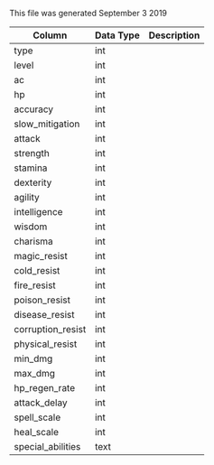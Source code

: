 This file was generated September 3 2019

| Column            | Data Type | Description |
| ----------------- | --------- | ----------- |
| type              | int       |             |
| level             | int       |             |
| ac                | int       |             |
| hp                | int       |             |
| accuracy          | int       |             |
| slow_mitigation   | int       |             |
| attack            | int       |             |
| strength          | int       |             |
| stamina           | int       |             |
| dexterity         | int       |             |
| agility           | int       |             |
| intelligence      | int       |             |
| wisdom            | int       |             |
| charisma          | int       |             |
| magic_resist      | int       |             |
| cold_resist       | int       |             |
| fire_resist       | int       |             |
| poison_resist     | int       |             |
| disease_resist    | int       |             |
| corruption_resist | int       |             |
| physical_resist   | int       |             |
| min_dmg           | int       |             |
| max_dmg           | int       |             |
| hp_regen_rate     | int       |             |
| attack_delay      | int       |             |
| spell_scale       | int       |             |
| heal_scale        | int       |             |
| special_abilities | text      |             |